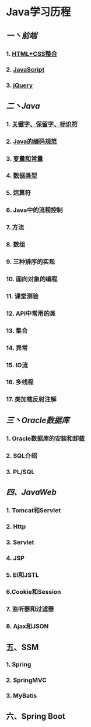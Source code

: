# Java学习历程

## *一丶前端*

### 1.  [HTML+CSS整合](Html+Css\README.md) 

### 2.  [JavaScript](JavaScript\README.md) 

### 3.  [jQuery](jQuery\README.md) 

## *二丶Java*

### 1.  [关键字、保留字、标识符](Java\Day02\README.md#一、关键字、保留字、标识符) 

### 2.  [Java的编码规范](Java\Day02\README.md#二、Java的编码规范) 

### 3.  [变量和常量](Java\Day02\README#三、变量和常量) 

### 4.  [数据类型](Java\Day02\README#四、数据类型) 

### 5. 运算符

### 6. Java中的流程控制

### 7. 方法

### 8. 数组

### 9. 三种排序的实现

### 10. 面向对象的编程

### 11. 课堂测验

### 12. API中常用的类

### 13. 集合

### 14. 异常

### 15. IO流

### 16. 多线程

### 17. 类加载反射注解

## *三丶Oracle数据库*

### 1. Oracle数据库的安装和卸载

### 2. SQL介绍

### 3. PL/SQL

## *四、JavaWeb*

### 1. Tomcat和Servlet

### 2. Http

### 3. Servlet

### 4. JSP

### 5. El和JSTL

### 6.Cookie和Session

### 7. 监听器和过滤器

### 8. Ajax和JSON

## 五、SSM

### 1. Spring

### 2. SpringMVC

### 3. MyBatis

## 六、Spring Boot